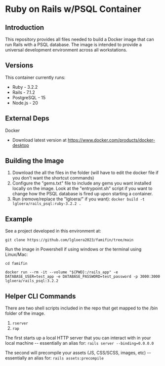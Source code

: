# Ruby on Rails w/PSQL Container

## Introduction ##

This repository provides all files needed to build a Docker image that can run Rails with a PSQL database. The image is intended to provide a universal development environment across all workstations.

## Versions ##

This container currently runs:

* Ruby - 3.2.2
* Rails - 7.1.2
* PostgreSQL - 15
* Node.js - 20

## External Deps ##

Docker
* Download latest version at <https://www.docker.com/products/docker-desktop>

## Building the Image ##

1. Download the all the files in the folder (will have to edit the docker file if you don't want the shortcut commands)
2. Configure the "gems.txt" file to include any gems you want installed locally on the image. Look at the "entrypoint.sh" script if you want to change how the PSQL database is fired up upon starting a container.
3. Run (remove/replace the "lgloera/" if you want):
  `docker build -t lgloera/rails_psql:ruby-3.2.2 .`

## Example ##

See a project developed in this environment at:

 `git clone https://github.com/lgloera2023/famifin/tree/main`

Run the image in Powershell if using windows or the terminal using Linux/Mac:

  `cd famifin`

  `docker run --rm -it --volume "${PWD}:/rails_app" -e DATABASE_USER=test_app -e DATABASE_PASSWORD=test_password -p 3000:3000 lgloera/rails_psql:3.2.2`

## Helper CLI Commands ##

There are two shell scripts included in the repo that get mapped to the /bin folder of the image.
1. `rserver`
2. `rap`

The first starts up a local HTTP server that you can interact with in your local machine -- essentially an alias for:
  `rails server --binding=0.0.0.0`

The second will precompile your assets (JS, CSS/SCSS, images, etc) -- essentially an alias for:
  `rails assets:precompile`
